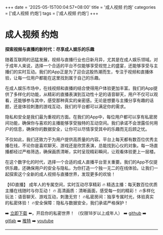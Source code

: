 +++
date = '2025-05-15T00:04:57+08:00'
title = '成人视频 约炮'
categories = ['成人视频 约炮']
tags = ['成人视频 约炮']
+++

# 成人视频 约炮

**探索视频与直播的新时代：尽享成人娱乐的乐趣**

随着互联网的迅猛发展，视频与直播行业也日新月异，尤其是在成人娱乐领域。对于成年人来说，选择一个合适的平台不仅能够享受视觉上的盛宴，还能够享受与主播们的实时互动。我们的App正是为了迎合这股热潮而生，专注于视频和直播体验，让每一位用户都能在这里找到属于自己的乐趣。

在成人娱乐市场中，在线视频和直播的结合使得用户体验更加丰富。我们的App提供了多样化的功能，从精彩的直播表演到互动性十足的语音聊天，用户不仅可以观看，还能够参与其中，感受那种真实的亲密感。无论是想要与主播分享有趣的话题，还是体验刺激的游戏互动，我们的平台都可以满足你的需求。

隐私和安全是我们最为重视的方面。在我们的App中，每位用户都可以享有私密房间功能，确保你与喜欢的主播能够享受独特的互动空间。我们承诺不会泄露任何用户的信息，确保你的数据安全，让你可以尽情享受其中的乐趣而无后顾之忧。

不仅如此，我们还致力于为用户提供高质量的内容。平台上每天都有数百位优秀主播在线，不论你是喜欢聊天、游戏还是欣赏表演，总能找到心仪的对象。每一场直播都经过严格筛选，确保画质清晰，实时呈现精彩瞬间，让观看体验更上一层楼。

在这个数字化的时代，选择一个合适的成人直播平台至关重要。我们的App不仅提供乐趣，还确保用户的安全与隐私，为你打造一个独一无二的在线体验。让我们一起探索这个全新的成人视频与直播世界，发现更多的欢愉！

【6D直播】
成年人的专属空间，实时互动尽享精彩
🔥 精选主播：每天数百位优质主播在线随时与你互动！
🔥 高清画质：清晰画面，感受每一刻的精彩！
🔥多样化玩法：语音聊天、游戏互动，刺激无穷！
🔥私密房间：独享专属时光，体验真实的私密体验！
🔥安全保障：隐私与数据安全，我们承诺严格保护！

➡️ [立即下载](https://down123.s3.ap-east-1.amazonaws.com/index.html?channelCode=blog) ⬅️，开启你的私密世界！
（仅限18岁以上成年人）
➡️ [github](https://aldult-live.github.io/)
➡️ [gitlab](https://seo-09598d.gitlab.io/)
➡️ [推特](https://x.com/wegame33)
➡️ [youtube](https://www.youtube.com/@6Dlive)

---
